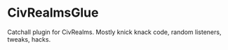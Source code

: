# CivRealmsGlue
Catchall plugin for CivRealms. Mostly knick knack code, random listeners, tweaks, hacks.
